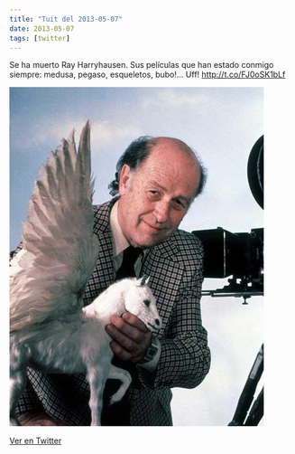 ```yaml
---
title: "Tuit del 2013-05-07"
date: 2013-05-07
tags: [twitter]
---
```


Se ha muerto Ray Harryhausen. Sus películas que han estado conmigo siempre: medusa, pegaso, esqueletos, bubo!… Uff! http://t.co/FJ0oSK1bLf

![Imagen](/assets/images/331884667454255105-BJsXWL6CcAAZ_h-.jpg)

[Ver en Twitter](https://twitter.com/i/web/status/331884667454255105)
